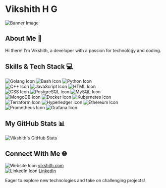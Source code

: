 # Vikshith H G

![Banner Image](banner-url.jpg)

## About Me 🚀
Hi there! I'm Vikshith, a developer with a passion for technology and coding.

## Skills & Tech Stack 💻
![Golang Icon]([golang-icon-url.png](https://go.dev/blog/go-brand/Go-Logo/PNG/Go-Logo_Aqua.png)) ![Bash Icon](bash-icon-url.png) ![Python Icon](python-icon-url.png)  
![C++ Icon](c++-icon-url.png) ![JavaScript Icon](javascript-icon-url.png) ![HTML Icon](html-icon-url.png)  
![CSS Icon](css-icon-url.png) ![PostgreSQL Icon](postgresql-icon-url.png) ![MySQL Icon](mysql-icon-url.png)  
![MongoDB Icon](mongodb-icon-url.png) ![Docker Icon](docker-icon-url.png) ![Kubernetes Icon](kubernetes-icon-url.png)  
![Terraform Icon](terraform-icon-url.png) ![Hyperledger Icon](hyperledger-icon-url.png) ![Ethereum Icon](ethereum-icon-url.png)  
![Prometheus Icon](prometheus-icon-url.png) ![Grafana Icon](grafana-icon-url.png)

## My GitHub Stats 📊
![Vikshith's GitHub Stats](https://github-readme-stats.vercel.app/api?username=vikshith-hg-c&show_icons=true)

## Connect With Me 🌐
![Website Icon](website-icon-url.png) [vikshith.com](https://www.vikshith.com)  
![LinkedIn Icon](linkedin-icon-url.png) [LinkedIn](https://www.linkedin.com/in/vikshith)

Eager to explore new technologies and take on challenging projects!


